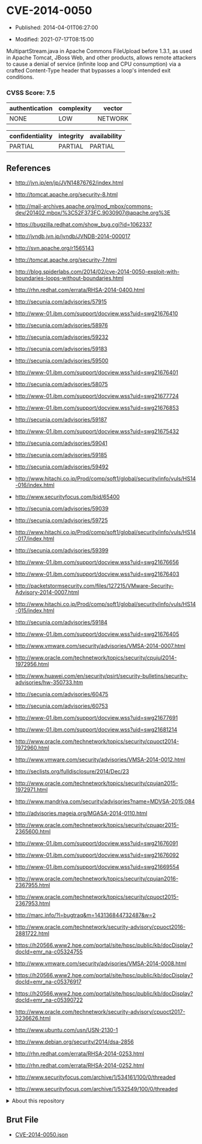 # CVE-2014-0050

- Published: 2014-04-01T06:27:00

- Modified: 2021-07-17T08:15:00

MultipartStream.java in Apache Commons FileUpload before 1.3.1, as used in Apache Tomcat, JBoss Web, and other products, allows remote attackers to cause a denial of service (infinite loop and CPU consumption) via a crafted Content-Type header that bypasses a loop's intended exit conditions.

### CVSS Score: **7.5**

| authentication | complexity | vector |
| --- | --- | --- |
| NONE | LOW | NETWORK |

| confidentiality | integrity | availability |
| --- | --- | --- |
| PARTIAL | PARTIAL | PARTIAL |

## References

* http://jvn.jp/en/jp/JVN14876762/index.html

* http://tomcat.apache.org/security-8.html

* http://mail-archives.apache.org/mod_mbox/commons-dev/201402.mbox/%3C52F373FC.9030907@apache.org%3E

* https://bugzilla.redhat.com/show_bug.cgi?id=1062337

* http://jvndb.jvn.jp/jvndb/JVNDB-2014-000017

* http://svn.apache.org/r1565143

* http://tomcat.apache.org/security-7.html

* http://blog.spiderlabs.com/2014/02/cve-2014-0050-exploit-with-boundaries-loops-without-boundaries.html

* http://rhn.redhat.com/errata/RHSA-2014-0400.html

* http://secunia.com/advisories/57915

* http://www-01.ibm.com/support/docview.wss?uid=swg21676410

* http://secunia.com/advisories/58976

* http://secunia.com/advisories/59232

* http://secunia.com/advisories/59183

* http://secunia.com/advisories/59500

* http://www-01.ibm.com/support/docview.wss?uid=swg21676401

* http://secunia.com/advisories/58075

* http://www-01.ibm.com/support/docview.wss?uid=swg21677724

* http://www-01.ibm.com/support/docview.wss?uid=swg21676853

* http://secunia.com/advisories/59187

* http://www-01.ibm.com/support/docview.wss?uid=swg21675432

* http://secunia.com/advisories/59041

* http://secunia.com/advisories/59185

* http://secunia.com/advisories/59492

* http://www.hitachi.co.jp/Prod/comp/soft1/global/security/info/vuls/HS14-016/index.html

* http://www.securityfocus.com/bid/65400

* http://secunia.com/advisories/59039

* http://secunia.com/advisories/59725

* http://www.hitachi.co.jp/Prod/comp/soft1/global/security/info/vuls/HS14-017/index.html

* http://secunia.com/advisories/59399

* http://www-01.ibm.com/support/docview.wss?uid=swg21676656

* http://www-01.ibm.com/support/docview.wss?uid=swg21676403

* http://packetstormsecurity.com/files/127215/VMware-Security-Advisory-2014-0007.html

* http://www.hitachi.co.jp/Prod/comp/soft1/global/security/info/vuls/HS14-015/index.html

* http://secunia.com/advisories/59184

* http://www-01.ibm.com/support/docview.wss?uid=swg21676405

* http://www.vmware.com/security/advisories/VMSA-2014-0007.html

* http://www.oracle.com/technetwork/topics/security/cpujul2014-1972956.html

* http://www.huawei.com/en/security/psirt/security-bulletins/security-advisories/hw-350733.htm

* http://secunia.com/advisories/60475

* http://secunia.com/advisories/60753

* http://www-01.ibm.com/support/docview.wss?uid=swg21677691

* http://www-01.ibm.com/support/docview.wss?uid=swg21681214

* http://www.oracle.com/technetwork/topics/security/cpuoct2014-1972960.html

* http://www.vmware.com/security/advisories/VMSA-2014-0012.html

* http://seclists.org/fulldisclosure/2014/Dec/23

* http://www.oracle.com/technetwork/topics/security/cpujan2015-1972971.html

* http://www.mandriva.com/security/advisories?name=MDVSA-2015:084

* http://advisories.mageia.org/MGASA-2014-0110.html

* http://www.oracle.com/technetwork/topics/security/cpuapr2015-2365600.html

* http://www-01.ibm.com/support/docview.wss?uid=swg21676091

* http://www-01.ibm.com/support/docview.wss?uid=swg21676092

* http://www-01.ibm.com/support/docview.wss?uid=swg21669554

* http://www.oracle.com/technetwork/topics/security/cpujan2016-2367955.html

* http://www.oracle.com/technetwork/topics/security/cpuoct2015-2367953.html

* http://marc.info/?l=bugtraq&m=143136844732487&w=2

* http://www.oracle.com/technetwork/security-advisory/cpuoct2016-2881722.html

* https://h20566.www2.hpe.com/portal/site/hpsc/public/kb/docDisplay?docId=emr_na-c05324755

* http://www.vmware.com/security/advisories/VMSA-2014-0008.html

* https://h20566.www2.hpe.com/portal/site/hpsc/public/kb/docDisplay?docId=emr_na-c05376917

* https://h20566.www2.hpe.com/portal/site/hpsc/public/kb/docDisplay?docId=emr_na-c05390722

* http://www.oracle.com/technetwork/security-advisory/cpuoct2017-3236626.html

* http://www.ubuntu.com/usn/USN-2130-1

* http://www.debian.org/security/2014/dsa-2856

* http://rhn.redhat.com/errata/RHSA-2014-0253.html

* http://rhn.redhat.com/errata/RHSA-2014-0252.html

* http://www.securityfocus.com/archive/1/534161/100/0/threaded

* http://www.securityfocus.com/archive/1/532549/100/0/threaded

<details>
<summary>About this repository</summary> 

  This repository is part of the project [Live Hack CVE](https://github.com/Live-Hack-CVE). Main website can be found [www.live-hack.org](https://www.live-hack.org) 
  
  Made by [Sn0wAlice](https://github.com/Sn0wAlice) for the people that care about security and need to have a feed of the latest CVEs. Hope you enjoy it, don't forget to star the repo and follow me on [Twitter](https://twitter.com/Sn0wAlice) and [Github](https://github.com/Sn0wAlice). And that is my [personnal website](https://www.alice-snow.me/)

  - [Home Page](https://github.com/Live-Hack-CVE)
  - [Framework](https://github.com/Live-Hack-CVE/cve-framework)
  - [CVE database](https://github.com/Live-Hack-CVE/full_database)
  - [Changelog](https://github.com/Live-Hack-CVE/Changelog)
</details>

## Brut File

* [CVE-2014-0050.json](https://raw.githubusercontent.com/Live-Hack-CVE/full_database/main/cves/2014/CVE-2014-0050.json)

